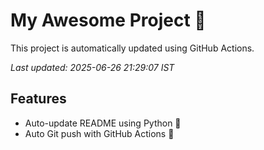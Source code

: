 # My Awesome Project 🚀

This project is automatically updated using GitHub Actions.

_Last updated: 2025-06-26 21:29:07 IST_

## Features
- Auto-update README using Python 🐍
- Auto Git push with GitHub Actions 🤖
